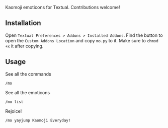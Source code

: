 Kaomoji emoticons for Textual. Contributions welcome!

## Installation

Open `Textual Preferences > Addons > Installed Addons`. Find the button to open the `Custom Addons Location` and copy `mo.py` to it. Make sure to `chmod +x` it after copying.


## Usage

See all the commands

```
/mo
```

See all the emoticons

```
/mo list
```

Rejoice!

```
/mo yayjump Kaomoji Everyday!
```
